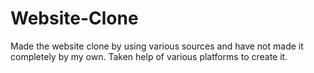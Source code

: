 # Website-Clone
Made the website clone by using various sources and have not made it completely by my own. Taken help of various platforms to create it.
